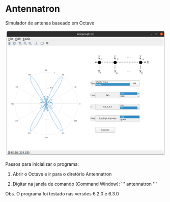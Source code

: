 # Antennatron
Simulador de antenas baseado em Octave

![screenshot_array.png](https://github.com/theosdc/Antennatron/blob/main/figuras/screenshots/screenshot_array.png)

Passos para inicializar o programa:

1) Abrir o Octave e ir para o diretório Antennatron

2) Digitar na janela de comando (Command Window): 
'''
antennatron
'''

Obs. O programa foi testado nas versões 6.2.0 e 6.3.0	
